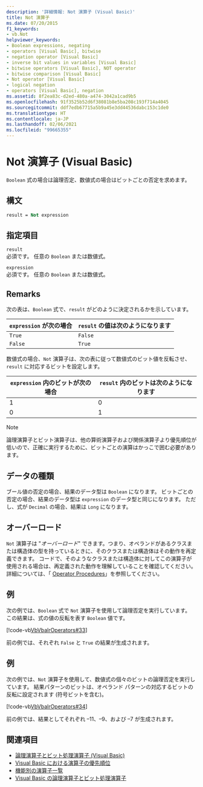 ```yaml
---
description: '詳細情報: Not 演算子 (Visual Basic)'
title: Not 演算子
ms.date: 07/20/2015
f1_keywords:
- vb.Not
helpviewer_keywords:
- Boolean expressions, negating
- operators [Visual Basic], bitwise
- negation operator [Visual Basic]
- inverse bit values in variables [Visual Basic]
- bitwise operators [Visual Basic], NOT operator
- bitwise comparison [Visual Basic]
- Not operator [Visual Basic]
- logical negation
- operators [Visual Basic], negation
ms.assetid: 8f2ea83c-d2ed-480a-a474-3042a1cad9b5
ms.openlocfilehash: 91f3525b52d6f38081b8e5ba208c193f714a4045
ms.sourcegitcommit: ddf7edb67715a5b9a45e3dd44536dabc153c1de0
ms.translationtype: HT
ms.contentlocale: ja-JP
ms.lasthandoff: 02/06/2021
ms.locfileid: "99665355"
---
```

# <a name="not-operator-visual-basic"></a>Not 演算子 (Visual Basic)

`Boolean` 式の場合は論理否定、数値式の場合はビットごとの否定を求めます。  
  
## <a name="syntax"></a>構文  
  
```vb  
result = Not expression  
```  
  
## <a name="parts"></a>指定項目  

 `result`  
 必須です。 任意の `Boolean` または数値式。  
  
 `expression`  
 必須です。 任意の `Boolean` または数値式。  
  
## <a name="remarks"></a>Remarks  

 次の表は、`Boolean` 式で、`result` がどのように決定されるかを示しています。  
  
|`expression` が次の場合|`result` の値は次のようになります|  
|------------------------|------------------------------|  
|`True`|`False`|  
|`False`|`True`|  
  
 数値式の場合、`Not` 演算子は、次の表に従って数値式のビット値を反転させ、`result` に対応するビットを設定します。  
  
|`expression` 内のビットが次の場合|`result` 内のビットは次のようになります|  
|-------------------------------|----------------------------|  
|1|0|  
|0|1|  
  
> [!NOTE]
> 論理演算子とビット演算子は、他の算術演算子および関係演算子より優先順位が低いので、正確に実行するために、ビットごとの演算はかっこで囲む必要があります。  
  
## <a name="data-types"></a>データの種類  

 ブール値の否定の場合、結果のデータ型は `Boolean` になります。 ビットごとの否定の場合、結果のデータ型は `expression` のデータ型と同じになります。 ただし、式が `Decimal` の場合、結果は `Long` になります。  
  
## <a name="overloading"></a>オーバーロード  

 `Not` 演算子は "*オーバーロード*" できます。つまり、オペランドがあるクラスまたは構造体の型を持っているときに、そのクラスまたは構造体はその動作を再定義できます。 コードで、そのようなクラスまたは構造体に対してこの演算子が使用される場合は、再定義された動作を理解していることを確認してください。 詳細については、「 [Operator Procedures](../../programming-guide/language-features/procedures/operator-procedures.md)」を参照してください。  
  
## <a name="example"></a>例  

 次の例では、`Boolean` 式で `Not` 演算子を使用して論理否定を実行しています。 この結果は、式の値の反転を表す `Boolean` 値です。  
  
 [!code-vb[VbVbalrOperators#33](~/samples/snippets/visualbasic/VS_Snippets_VBCSharp/VbVbalrOperators/VB/Class1.vb#33)]  
  
 前の例では、それぞれ `False` と `True` の結果が生成されます。  
  
## <a name="example"></a>例  

 次の例では、`Not` 演算子を使用して、数値式の個々のビットの論理否定を実行しています。 結果パターンのビットは、オペランド パターンの対応するビットの反転に設定されます (符号ビットを含む)。  
  
 [!code-vb[VbVbalrOperators#34](~/samples/snippets/visualbasic/VS_Snippets_VBCSharp/VbVbalrOperators/VB/Class1.vb#34)]  
  
 前の例では、結果としてそれぞれ –11、–9、および –7 が生成されます。  
  
## <a name="see-also"></a>関連項目

- [論理演算子とビット処理演算子 (Visual Basic)](logical-bitwise-operators.md)
- [Visual Basic における演算子の優先順位](operator-precedence.md)
- [機能別の演算子一覧](operators-listed-by-functionality.md)
- [Visual Basic の論理演算子とビット処理演算子](../../programming-guide/language-features/operators-and-expressions/logical-and-bitwise-operators.md)
